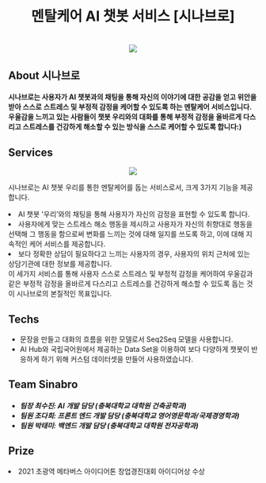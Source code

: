 <h1 align="center"> 멘탈케어 AI 챗봇 서비스 [시나브로]<h1>
<p align="center">
  <img src="https://user-images.githubusercontent.com/74031552/150959081-52bb946b-b449-4cf4-8bb7-199a11444338.gif">
  </p>
  <h2>About 시나브로</h2>
<h4>
  시나브로는 사용자가 AI 챗봇과의 채팅을 통해 자신의 이야기에 대한 공감을 얻고 위안을 받아 스스로 스트레스 및 부정적 감정을 케어할 수 있도록 하는 멘탈케어 서비스입니다.<br>
 우울감을 느끼고 있는 사람들이 챗봇 우리와의 대화를 통해 부정적 감정을 올바르게 다스리고 스트레스를 건강하게 해소할 수 있는 방식을 스스로 케어할 수 있도록 합니다:)<br>

</h4>
  <h2>Services</h2>
  <p align="center">
    <img src="https://user-images.githubusercontent.com/74031552/151687706-4d2fc35f-c392-482b-8a96-9a7f2fb61a6c.png">
   </p>
  <p>
  시나브로는 AI 챗봇 우리를 통한 멘탈케어를 돕는 서비스로서, 크게 3가지 기능을 제공합니다.<br> 
    <li>AI 챗봇 '우리’와의 채팅을 통해 사용자가 자신의 감정을 표현할 수 있도록 합니다.</li>
  <li>사용자에게 맞는 스트레스 해소 행동을 제시하고 사용자가 자신의 취향대로 행동을 선택해 그 행동을 함으로써 변화를 느끼는 것에 대해 일지를 쓰도록 하고, 이에 대해 지속적인 케어 서비스를 제공합니다.</li> 
  <li>보다 정확한 상담이 필요하다고 느끼는 사용자의 경우, 사용자의 위치 근처에 있는 상담기관에 대한 정보를 제공합니다.<br>
   이 세가지 서비스를 통해 사용자 스스로 스트레스 및 부정적 감정을 케어하여 우울감과 같은 부정적 감정을 올바르게 다스리고 스트레스를 건강하게 해소할 수 있도록 돕는 것이 시나브로의 본질적인 목표입니다.</li>
  </p>
  <h2>Techs</h2>
  <ul>
    <li>문장을 만들고 대화의 흐름을 위한 모델로서 Seq2Seq 모델을 사용합니다.</li>
    <li>AI Hub와 국립국어원에서 제공하는 Data Set을 이용하여 보다 다양하게 챗봇이 반응하게 하기 위해 커스텀 데이터셋을 만들어 사용하였습니다.</li> 
  </ul>
  <h2>Team Sinabro</h2>
  <h5>
    <ul>
      <li>팀장 최수진: AI 개발 담당 (충북대학교 대학원 건축공학과)</li>
      <li>팀원 조다희: 프론트 엔드 개발 담당 (충북대학교 영어영문학과/국제경영학과)</li>
      <li>팀원 박태미: 백엔드 개발 담당 (충북대학교 대학원 전자공학과)</li>
    </ul>
  </h5>  
  <h2>Prize</h2>
  <li>2021 초광역 메타버스 아이디어톤 창업경진대회 아이디어상 수상</li>
